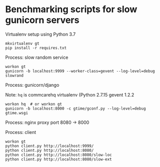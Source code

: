 # Benchmarking scripts for slow gunicorn servers

Virtualenv setup using Python 3.7
```
mkvirtualenv gt
pip install -r requires.txt
```

Process: slow random service
```
workon gt
gunicorn -b localhost:9999 --worker-class=gevent --log-level=debug slowrand
```

Process: gunicorn/django

Note: `hq` is commcarehq virtualenv (Python 2.7.15 gevent 1.2.2
```
workon hq  # or workon gt
gunicorn -b localhost:8000 -c gtime/gconf.py --log-level=debug gtime.wsgi
```

Process: nginx proxy port 8080 -> 8000

Process: client
```
workon gt
python client.py http://localhost:9999/
python client.py http://localhost:8080/
python client.py http://localhost:8080/slow-loc
python client.py http://localhost:8080/slow-ext
```
